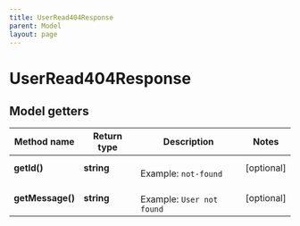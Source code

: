 ```yaml
---
title: UserRead404Response
parent: Model
layout: page
---
```


# UserRead404Response

## Model getters

Method name | Return type | Description | Notes
------------ | ------------- | ------------- | -------------
**getId()** | **string** |  <br>Example: `not-found` | [optional]
**getMessage()** | **string** |  <br>Example: `User not found` | [optional]

